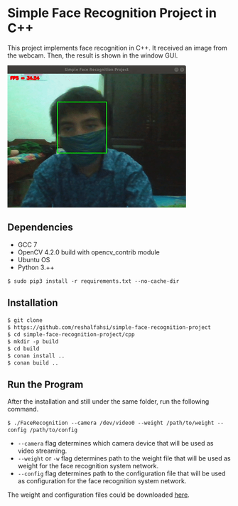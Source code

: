 # Simple Face Recognition Project in C++

This project implements face recognition in C++. It received an image from the webcam. Then, the result is shown in the window GUI.

![alt text](img/demo.gif)

## Dependencies

* GCC 7
* OpenCV 4.2.0 build with opencv_contrib module
* Ubuntu OS
* Python 3.++

```shell
$ sudo pip3 install -r requirements.txt --no-cache-dir
```

## Installation

```shell
$ git clone 
$ https://github.com/reshalfahsi/simple-face-recognition-project
$ cd simple-face-recognition-project/cpp
$ mkdir -p build
$ cd build
$ conan install ..
$ conan build ..
```

## Run the Program

After the installation and still under the same folder, run the following command.

```shell
$ ./FaceRecognition --camera /dev/video0 --weight /path/to/weight --config /path/to/config
```

* `--camera` flag determines which camera device that will be used as video streaming.
* `--weight` or `-w` flag determines path to the weight file that will be used as weight for the face recognition system network.
* `--config` flag determines path to the configuration file that will be used as configuration for the face recognition system network.

The weight and configuration files could be downloaded [here](https://drive.google.com/file/d/1YAPqRqTzLP6QLM-U59QzW_Sh_d5g9Zag/view).
